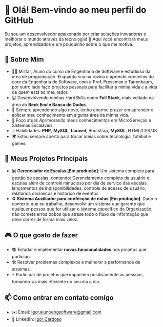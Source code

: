 # 👋 Olá! Bem-vindo ao meu perfil do GitHub

Eu sou um desenvolvedor apaixonado por criar soluções inovadoras e melhorar o mundo através da tecnologia! 🚀 Aqui você encontrará meus projetos, aprendizados e um pouquinho sobre o que me motiva. 

## 🌟 Sobre Mim
- 🧑‍🎓 Militar, Aluno do curso de Engenharia de Software e estudioso da área de programação. Enquanto vou na ravina e aprendo conceitos do core da Engenharia de Software, com o Prof. Pressman e Tanenbaum, por outro lado faço projetos pessoais para facilitar a minha vida e a vida de quem está ao meu redor.
- 💻 Desenvolvendo minhas HardSkills como **Full Stack**, mais voltado na área do **Beck End e Banco de Dados**.
- 🌱 Sempre aprendendo algo novo, tenho enorme prazer em aprender e aplicar meu conhecimento em alguma área da minha vida.
- 🎯 Foco atual: Aprimorando meus conhecimentos em MicroServiços e Sistemas Escaláveis.
- 💡 Habilidades: **PHP**, **MySQL**, **Laravel**, Bootstrap, **MySQL**, HTML/CSS/JS.
- 🌍 Estou sempre aberto para trocar ideias sobre tecnologia, futebol e games.

## 🚀 Meus Projetos Principais

- **📊 Gerenciador de Escalas [Em produção]**: Um sistema completo para gestão de escalas, contendo: Gerenciamento completo de usuário e escalas além de controle minucioso por dia de serviço das escalas, lançamentos de indisponibilidades, controle de acesso de usuário, relatórios dinâmicos e histórico de eventos.
- ♻️ **Sistema Auxiliador para confecção de notas [Em produção]**: Dado o contexto que eu trabalho, desenvolvi um sistema que garante que qualquer pessoa que for utilizar o sistema específico da Organização, não cometa erros bobos que atrase todo o fluxo de informação que deve correr de forma mais veloz.

## 🎮 O que gosto de fazer
- 📚 Estudar e implementar **novas funcionalidades** nos projetos que participo.
- 🛠️ Resolver problemas complexos e melhorar a performance de sistemas.
- ⚡ Participar de projetos que impactem positivamente as pessoas, tornando-as mais eficiente no seu dia a dia.

## 📫 Como entrar em contato comigo
- ✉️ Email: [igor.alunoengsoftware@gmail.com](mailto:igor.alunoengsoftware@gmail.com)
- 💼 LinkedIn: [Igor Cardoso](www.linkedin.com/in/cardoso-igor-alu-eng-software)
